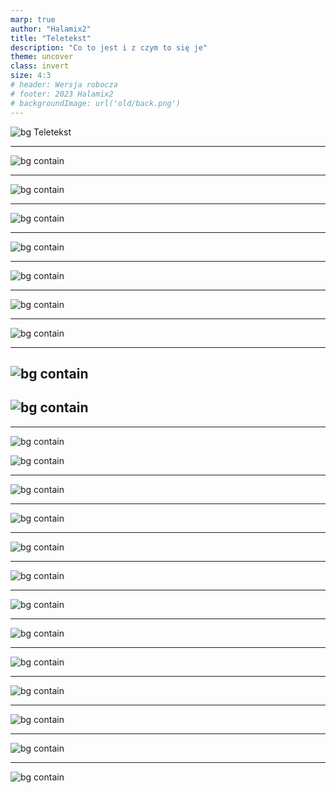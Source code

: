 ```yaml
---
marp: true
author: "Halamix2"
title: "Teletekst"
description: "Co to jest i z czym to się je"
theme: uncover
class: invert
size: 4:3
# header: Wersja robocza
# footer: 2023 Halamix2
# backgroundImage: url('old/back.png')
---
```


![bg](old/back.png)
Teletekst

---

<!---
header: 100
-->

![bg contain](prezentacja_wst/P100.png)

---

<!---
header: 200
-->

![bg contain](prezentacja_wst/P200.png)

---

<!---
header: 201
-->

![bg contain](prezentacja_wst/P201.png)

---

<!---
header: 202
-->

![bg contain](prezentacja_wst/P202.png)

---

<!---
header: 898
-->

![bg contain](prezentacja_wst/P898.png)

---

<!---
header: 899
-->

![bg contain](prezentacja_wst/P899.png)

---

<!---
header: 89F
-->

![bg contain](prezentacja_wst/P89F.png)

---

<!---
header: 203
-->

## ![bg contain](prezentacja_wst/P203_alt.png)

## ![bg contain](prezentacja_wst/P203.png)

---

<!---
header: 204
-->

![bg contain](prezentacja_wst/P204_alt.png)

![bg contain](prezentacja_wst/P204.png)

---

<!---
header: 205
-->

![bg contain](prezentacja_wst/P205.png)

---

<!---
header: 206
-->

![bg contain](prezentacja_wst/P206.png)

---

<!---
header: 207
-->

![bg contain](prezentacja_wst/P207.png)

---

<!---
header: 208
-->

![bg contain](prezentacja_wst/P208.png)

---

<!---
header: 702
-->

![bg contain](prezentacja_wst/P702.png)

---

<!---
header: 209
-->

![bg contain](prezentacja_wst/P209.png)

---

<!---
header: 210
-->

![bg contain](prezentacja_wst/P210.png)

---

<!---
header: 211
-->

![bg contain](prezentacja_wst/P211.png)

---

<!---
header: 212
-->

![bg contain](prezentacja_wst/P212.png)

---

<!---
header: 300
-->

![bg contain](prezentacja_wst/P300.png)

---

<!---
header: 301
-->

![bg contain](prezentacja_wst/P301.png)
